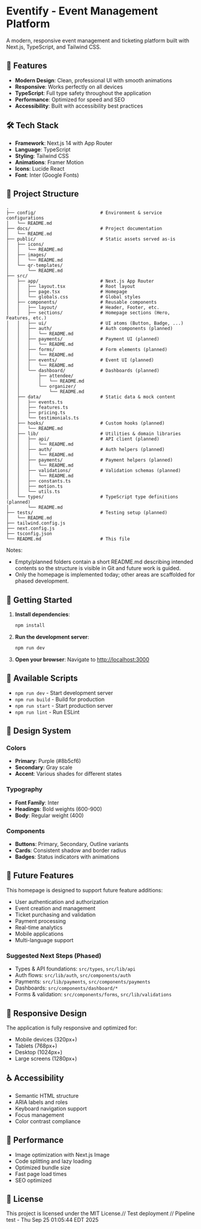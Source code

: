 # Eventify - Event Management Platform

A modern, responsive event management and ticketing platform built with Next.js, TypeScript, and Tailwind CSS.

## 🚀 Features

- **Modern Design**: Clean, professional UI with smooth animations
- **Responsive**: Works perfectly on all devices
- **TypeScript**: Full type safety throughout the application
- **Performance**: Optimized for speed and SEO
- **Accessibility**: Built with accessibility best practices

## 🛠️ Tech Stack

- **Framework**: Next.js 14 with App Router
- **Language**: TypeScript
- **Styling**: Tailwind CSS
- **Animations**: Framer Motion
- **Icons**: Lucide React
- **Font**: Inter (Google Fonts)

## 📁 Project Structure

```
.
├── config/                        # Environment & service configurations
│   └── README.md
├── docs/                          # Project documentation
│   └── README.md
├── public/                        # Static assets served as-is
│   ├── icons/
│   │   └── README.md
│   ├── images/
│   │   └── README.md
│   └── qr-templates/
│       └── README.md
├── src/
│   ├── app/                       # Next.js App Router
│   │   ├── layout.tsx             # Root layout
│   │   ├── page.tsx               # Homepage
│   │   └── globals.css            # Global styles
│   ├── components/                # Reusable components
│   │   ├── layout/                # Header, Footer, etc.
│   │   ├── sections/              # Homepage sections (Hero, Features, etc.)
│   │   ├── ui/                    # UI atoms (Button, Badge, ...)
│   │   ├── auth/                  # Auth components (planned)
│   │   │   └── README.md
│   │   ├── payments/              # Payment UI (planned)
│   │   │   └── README.md
│   │   ├── forms/                 # Form elements (planned)
│   │   │   └── README.md
│   │   ├── events/                # Event UI (planned)
│   │   │   └── README.md
│   │   └── dashboard/             # Dashboards (planned)
│   │       ├── attendee/
│   │       │   └── README.md
│   │       └── organizer/
│   │           └── README.md
│   ├── data/                      # Static data & mock content
│   │   ├── events.ts
│   │   ├── features.ts
│   │   ├── pricing.ts
│   │   └── testimonials.ts
│   ├── hooks/                     # Custom hooks (planned)
│   │   └── README.md
│   ├── lib/                       # Utilities & domain libraries
│   │   ├── api/                   # API client (planned)
│   │   │   └── README.md
│   │   ├── auth/                  # Auth helpers (planned)
│   │   │   └── README.md
│   │   ├── payments/              # Payment helpers (planned)
│   │   │   └── README.md
│   │   ├── validations/           # Validation schemas (planned)
│   │   │   └── README.md
│   │   ├── constants.ts
│   │   ├── motion.ts
│   │   └── utils.ts
│   └── types/                     # TypeScript type definitions (planned)
│       └── README.md
├── tests/                         # Testing setup (planned)
│   └── README.md
├── tailwind.config.js
├── next.config.js
├── tsconfig.json
└── README.md                      # This file
```

Notes:
- Empty/planned folders contain a short README.md describing intended contents so the structure is visible in Git and future work is guided.
- Only the homepage is implemented today; other areas are scaffolded for phased development.

## 🚀 Getting Started

1. **Install dependencies**:
   ```bash
   npm install
   ```

2. **Run the development server**:
   ```bash
   npm run dev
   ```

3. **Open your browser**:
   Navigate to [http://localhost:3000](http://localhost:3000)

## 📝 Available Scripts

- `npm run dev` - Start development server
- `npm run build` - Build for production
- `npm run start` - Start production server
- `npm run lint` - Run ESLint

## 🎨 Design System

### Colors
- **Primary**: Purple (#8b5cf6)
- **Secondary**: Gray scale
- **Accent**: Various shades for different states

### Typography
- **Font Family**: Inter
- **Headings**: Bold weights (600-900)
- **Body**: Regular weight (400)

### Components
- **Buttons**: Primary, Secondary, Outline variants
- **Cards**: Consistent shadow and border radius
- **Badges**: Status indicators with animations

## 🔮 Future Features

This homepage is designed to support future feature additions:

- User authentication and authorization
- Event creation and management
- Ticket purchasing and validation
- Payment processing
- Real-time analytics
- Mobile applications
- Multi-language support

### Suggested Next Steps (Phased)
- Types & API foundations: `src/types`, `src/lib/api`
- Auth flows: `src/lib/auth`, `src/components/auth`
- Payments: `src/lib/payments`, `src/components/payments`
- Dashboards: `src/components/dashboard/*`
- Forms & validation: `src/components/forms`, `src/lib/validations`

## 📱 Responsive Design

The application is fully responsive and optimized for:
- Mobile devices (320px+)
- Tablets (768px+)
- Desktop (1024px+)
- Large screens (1280px+)

## ♿ Accessibility

- Semantic HTML structure
- ARIA labels and roles
- Keyboard navigation support
- Focus management
- Color contrast compliance

## 🚀 Performance

- Image optimization with Next.js Image
- Code splitting and lazy loading
- Optimized bundle size
- Fast page load times
- SEO optimized

## 📄 License

This project is licensed under the MIT License.// Test deployment
// Pipeline test - Thu Sep 25 01:05:44 EDT 2025
